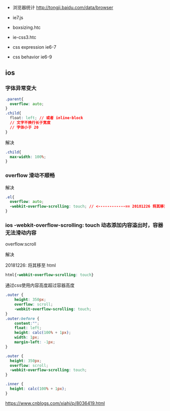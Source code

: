 * 浏览器统计 http://tongji.baidu.com/data/browser

* ie7.js
* boxsizing.htc
* ie-css3.htc
* css expression ie6-7
* css behavior ie6-9

## ios
### 字体异常变大
```css
.parent{
  overflow: auto;
}
.child{
  float: left; // 或者 inline-block
  // 文字不换行长于宽度
  // 字体小于 20
}
```
解决
```css
.child{
  max-width: 100%;
}
```
### overflow 滑动不顺畅
解决
```css
.el{
  overflow: auto;
  -webkit-overflow-scrolling: touch; // <------------== 20181226 将其移至 html
}
```

### ios -webkit-overflow-scrolling: touch 动态添加内容溢出时，容器无法滑动内容
overflow:scroll 

解决

20181226:  将其移至 html
```css
html{-webkit-overflow-scrolling: touch}
```


通过css使用内容高度超过容器高度
```css
.outer {
    height: 350px;
    overflow: scroll;
    -webkit-overflow-scrolling: touch;
}
.outer:before {
    content:"";
    float: left;
    height: calc(100% + 1px);
    width: 1px;
    margin-left: -1px;
}
```
```css
.outer {
  height: 350px;
  overflow: scroll;
  -webkit-overflow-scrolling: touch;
}

.inner {
  height: calc(100% + 1px);
}
```
https://www.cnblogs.com/xiahj/p/8036419.html

